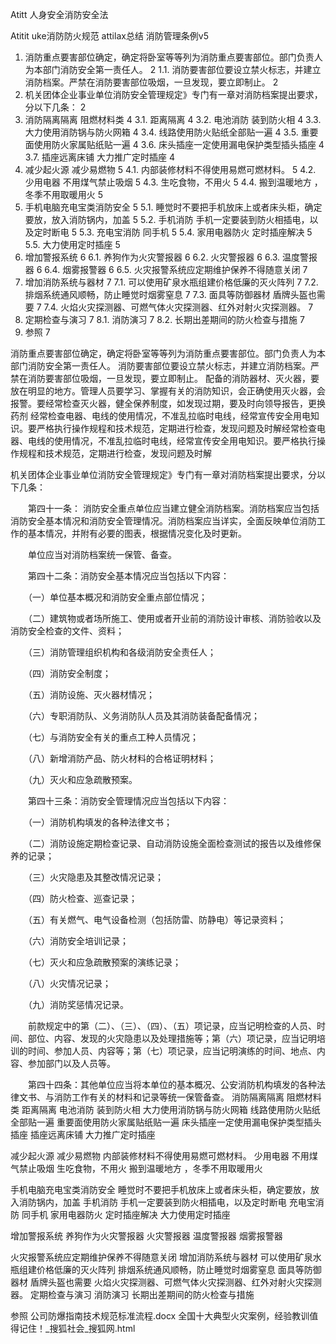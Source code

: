 Atitt 人身安全消防安全法


Atitit uke消防防火规范 attilax总结 消防管理条例v5


1. 消防重点要害部位确定，确定将卧室等等列为消防重点要害部位。部门负责人为本部门消防安全第一责任人。	2
1.1. 消防要害部位要设立禁火标志，并建立消防档案。严禁在消防要害部位吸烟，一旦发现，要立即制止。	2
2. 机关团体企业事业单位消防安全管理规定》专门有一章对消防档案提出要求，分以下几条：	2
3. 消防隔离隔离   阻燃材料类	4
3.1. 距离隔离	4
3.2. 电池消防 装到防火相	4
3.3. 大力使用消防锅与防火网箱	4
3.4. 线路使用防火贴纸全部贴一遍	4
3.5. 重要面使用防火家属贴纸贴一遍	4
3.6. 床头插座一定使用漏电保护类型插头插座	4
3.7. 插座远离床铺  大力推广定时插座	4
4. 减少起火源 减少易燃物	5
4.1. 内部装修材料不得使用易燃可燃材料。	5
4.2. 少用电器 不用煤气禁止吸烟	5
4.3. 生吃食物，不用火	5
4.4. 搬到温暖地方 ，冬季不用取暖用火	5
5. 手机电脑充电宝类消防安全	5
5.1. 睡觉时不要把手机放床上或者床头柜，确定要放，放入消防锅内，加盖	5
5.2. 手机消防 手机一定要装到防火相插电，以及定时断电	5
5.3. 充电宝消防 同手机	5
5.4. 家用电器防火 定时插座解决	5
5.5. 大力使用定时插座	5
6. 增加警报系统	6
6.1. 养狗作为火灾警报器	6
6.2. 火灾警报器	6
6.3. 温度警报器	6
6.4. 烟雾报警器	6
6.5. 火灾报警系统应定期维护保养不得随意关闭	7
7. 增加消防系统与器材	7
7.1. 可以使用矿泉水瓶组建价格低廉的灭火阵列	7
7.2. 排烟系统通风顺畅，防止睡觉时烟雾窒息	7
7.3. 面具等防御器材 盾牌头盔也需要	7
7.4. 火焰火灾探测器、可燃气体火灾探测器、红外对射火灾探测器。	7
8. 定期检查与演习	7
8.1. 消防演习	7
8.2. 长期出差期间的防火检查与措施	7
9. 参照	7


消防重点要害部位确定，确定将卧室等等列为消防重点要害部位。部门负责人为本部门消防安全第一责任人。
消防要害部位要设立禁火标志，并建立消防档案。严禁在消防要害部位吸烟，一旦发现，要立即制止。
配备的消防器材、灭火器，要放在明显的地方。管理人员要学习、掌握有关的消防知识，会正确使用灭火器，会报警。要经常检查灭火器，健全保养制度，如发现过期，要及时向领导报告，更换药剂
经常检查电器、电线的使用情况，不准乱拉临时电线，经常宣传安全用电知识。要严格执行操作规程和技术规范，定期进行检查，发现问题及时解经常检查电器、电线的使用情况，不准乱拉临时电线，经常宣传安全用电知识。要严格执行操作规程和技术规范，定期进行检查，发现问题及时解

机关团体企业事业单位消防安全管理规定》专门有一章对消防档案提出要求，分以下几条：

　　第四十一条： 消防安全重点单位应当建立健全消防档案。消防档案应当包括消防安全基本情况和消防安全管理情况。消防档案应当详实，全面反映单位消防工作的基本情况，并附有必要的图表，根据情况变化及时更新。

　　单位应当对消防档案统一保管、备查。

　　第四十二条：消防安全基本情况应当包括以下内容：

　　（一）单位基本概况和消防安全重点部位情况；

　　（二）建筑物或者场所施工、使用或者开业前的消防设计审核、消防验收以及消防安全检查的文件、资料；

　　（三）消防管理组织机构和各级消防安全责任人；

　　（四）消防安全制度；

　　（五）消防设施、灭火器材情况；

　　（六）专职消防队、义务消防队人员及其消防装备配备情况；

　　（七）与消防安全有关的重点工种人员情况；

　　（八）新增消防产品、防火材料的合格证明材料；

　　（九）灭火和应急疏散预案。

　　第四十三条：消防安全管理情况应当包括以下内容：

　　（一）消防机构填发的各种法律文书；

　　（二）消防设施定期检查记录、自动消防设施全面检查测试的报告以及维修保养的记录；

　　（三）火灾隐患及其整改情况记录；

　　（四）防火检查、巡查记录；

　　（五）有关燃气、电气设备检测（包括防雷、防静电）等记录资料；

　　（六）消防安全培训记录；

　　（七）灭火和应急疏散预案的演练记录；

　　（八）火灾情况记录；

　　（九）消防奖惩情况记录。

　　前款规定中的第（二）、（三）、（四）、（五）项记录，应当记明检查的人员、时间、部位、内容、发现的火灾隐患以及处理措施等；第（六）项记录，应当记明培训的时间、参加人员、内容等；第（七）项记录，应当记明演练的时间、地点、内容、参加部门以及人员等。

　　第四十四条：其他单位应当将本单位的基本概况、公安消防机构填发的各种法律文书、与消防工作有关的材料和记录等统一保管备查。
消防隔离隔离   阻燃材料类
距离隔离
电池消防 装到防火相
大力使用消防锅与防火网箱
线路使用防火贴纸全部贴一遍
重要面使用防火家属贴纸贴一遍
床头插座一定使用漏电保护类型插头插座
插座远离床铺  大力推广定时插座



 减少起火源 减少易燃物
内部装修材料不得使用易燃可燃材料。
少用电器 不用煤气禁止吸烟
生吃食物，不用火
搬到温暖地方 ，冬季不用取暖用火

手机电脑充电宝类消防安全
睡觉时不要把手机放床上或者床头柜，确定要放，放入消防锅内，加盖
手机消防 手机一定要装到防火相插电，以及定时断电
充电宝消防 同手机
家用电器防火 定时插座解决
大力使用定时插座

增加警报系统
养狗作为火灾警报器
火灾警报器
温度警报器
烟雾报警器

火灾报警系统应定期维护保养不得随意关闭
增加消防系统与器材
可以使用矿泉水瓶组建价格低廉的灭火阵列
排烟系统通风顺畅，防止睡觉时烟雾窒息
 面具等防御器材 盾牌头盔也需要
 火焰火灾探测器、可燃气体火灾探测器、红外对射火灾探测器。
 定期检查与演习
 消防演习
长期出差期间的防火检查与措施

参照
公司防爆指南技术规范标准流程.docx
全国十大典型火灾案例，经验教训值得记住！_搜狐社会_搜狐网.html

 
